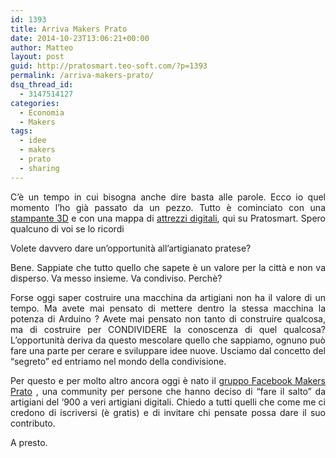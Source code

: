 ```yaml
---
id: 1393
title: Arriva Makers Prato
date: 2014-10-23T13:06:21+00:00
author: Matteo
layout: post
guid: http://pratosmart.teo-soft.com/?p=1393
permalink: /arriva-makers-prato/
dsq_thread_id:
  - 3147514127
categories:
  - Economia
  - Makers
tags:
  - idee
  - makers
  - prato
  - sharing
---
```

<p style="text-align: justify;">
  C&#8217;è un tempo in cui bisogna anche dire basta alle parole. Ecco io quel momento l&#8217;ho già passato da un pezzo. Tutto è cominciato con una <a title="Una stampante 3d per Prato" href="http://pratosmart.teo-soft.com/una-stampante-3d-per-prato/" target="_blank">stampante 3D</a> e con una mappa di <a title="La mappa degli attrezzi digitali è online" href="http://pratosmart.teo-soft.com/la-mappa-degli-attrezzi-digitali-e-online/" target="_blank">attrezzi digitali</a>, qui su Pratosmart. Spero qualcuno di voi se lo ricordi
</p>

<p style="text-align: justify;">
  Volete davvero dare un&#8217;opportunità all&#8217;artigianato pratese?
</p>

<p style="text-align: justify;">
  Bene. Sappiate che tutto quello che sapete è un valore per la città e non va disperso. Va messo insieme. Va condiviso. Perchè?
</p>

<p style="text-align: justify;">
  Forse oggi saper costruire una macchina da artigiani non ha il valore di un tempo. Ma avete mai pensato di mettere dentro la stessa macchina la potenza di Arduino ? Avete mai pensato non tanto di construire qualcosa, ma di costruire per CONDIVIDERE la conoscenza di quel qualcosa? L&#8217;opportunità deriva da questo mescolare quello che sappiamo, ognuno può fare una parte per cerare e sviluppare idee nuove. Usciamo dal concetto del &#8220;segreto&#8221; ed entriamo nel mondo della condivisione.
</p>

<p style="text-align: justify;">
  Per questo e per molto altro ancora oggi è nato il <a href="https://www.facebook.com/groups/660886324030417/" target="_blank">gruppo Facebook Makers Prato</a> , una community per persone che hanno deciso di &#8220;fare il salto&#8221; da artigiani del &#8216;900 a veri artigiani digitali. Chiedo a tutti quelli che come me ci credono di iscriversi (è gratis) e di invitare chi pensate possa dare il suo contributo.
</p>

<p style="text-align: justify;">
  A presto.
</p>